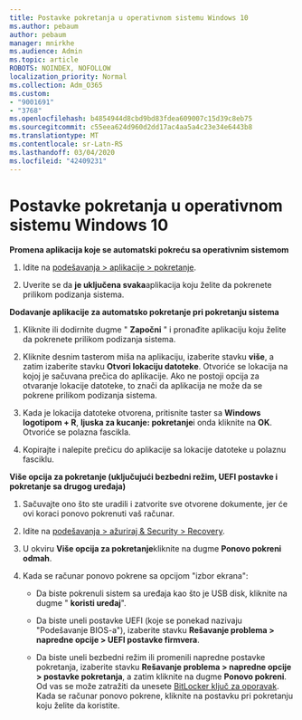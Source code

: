 ```yaml
---
title: Postavke pokretanja u operativnom sistemu Windows 10
ms.author: pebaum
author: pebaum
manager: mnirkhe
ms.audience: Admin
ms.topic: article
ROBOTS: NOINDEX, NOFOLLOW
localization_priority: Normal
ms.collection: Adm_O365
ms.custom:
- "9001691"
- "3768"
ms.openlocfilehash: b4854944d8cbd9bd83fdea609007c15d39c8eb75
ms.sourcegitcommit: c55eea624d960d2dd17ac4aa5a4c23e34e6443b8
ms.translationtype: MT
ms.contentlocale: sr-Latn-RS
ms.lasthandoff: 03/04/2020
ms.locfileid: "42409231"
---
```

# <a name="startup-settings-in-windows-10"></a>Postavke pokretanja u operativnom sistemu Windows 10

**Promena aplikacija koje se automatski pokreću sa operativnim sistemom**

1. Idite na [podešavanja > aplikacije > pokretanje](ms-settings:startupapps?activationSource=GetHelp).

2. Uverite se da **je uključena svaka**aplikacija koju želite da pokrenete prilikom podizanja sistema.

**Dodavanje aplikacije za automatsko pokretanje pri pokretanju sistema**

1. Kliknite ili dodirnite dugme " **Započni** " i pronađite aplikaciju koju želite da pokrenete prilikom podizanja sistema.

2. Kliknite desnim tasterom miša na aplikaciju, izaberite stavku **više**, a zatim izaberite stavku **Otvori lokaciju datoteke**. Otvoriće se lokacija na kojoj je sačuvana prečica do aplikacije. Ako ne postoji opcija za otvaranje lokacije datoteke, to znači da aplikacija ne može da se pokrene prilikom podizanja sistema.

3. Kada je lokacija datoteke otvorena, pritisnite taster sa **Windows logotipom + R**, **ljuska za kucanje: pokretanje**i onda kliknite na **OK**. Otvoriće se polazna fascikla.

4. Kopirajte i nalepite prečicu do aplikacije sa lokacije datoteke u polaznu fasciklu.

**Više opcija za pokretanje (uključujući bezbedni režim, UEFI postavke i pokretanje sa drugog uređaja)**

1. Sačuvajte ono što ste uradili i zatvorite sve otvorene dokumente, jer će ovi koraci ponovo pokrenuti vaš računar.

2. Idite na [podešavanja > ažuriraj & Security > Recovery](ms-settings:recovery?activationSource=GetHelp).

3. U okviru **Više opcija za pokretanje**kliknite na dugme **Ponovo pokreni odmah**. 

4. Kada se računar ponovo pokrene sa opcijom "izbor ekrana":

    - Da biste pokrenuli sistem sa uređaja kao što je USB disk, kliknite na dugme " **koristi uređaj**".

    - Da biste uneli postavke UEFI (koje se ponekad nazivaju "Podešavanje BIOS-a"), izaberite stavku **Rešavanje problema > napredne opcije > UEFI postavke firmvera**. 

    - Da biste uneli bezbedni režim ili promenili napredne postavke pokretanja, izaberite stavku **Rešavanje problema > napredne opcije > postavke pokretanja**, a zatim kliknite na dugme **Ponovo pokreni**. Od vas se može zatražiti da unesete [BitLocker ključ za oporavak](https://support.microsoft.com/help/4026181/windows-10-find-my-bitlocker-recovery-key). Kada se računar ponovo pokrene, kliknite na postavku pri pokretanju koju želite da koristite.